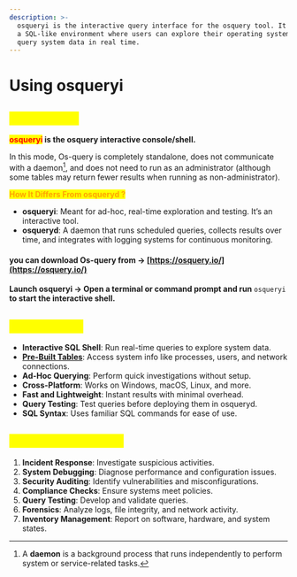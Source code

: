 ```yaml
---
description: >-
  osqueryi is the interactive query interface for the osquery tool. It provides
  a SQL-like environment where users can explore their operating system and
  query system data in real time.
---
```


# Using osqueryi

## <mark style="color:yellow;">Introduction</mark>

<mark style="color:red;">**osqueryi**</mark>**&#x20;is the osquery interactive console/shell.**&#x20;

In this mode, Os-query is completely standalone, does not communicate with a daemon[^1], and does not need to run as an administrator (although some tables may return fewer results when running as non-administrator).

<mark style="color:orange;">**How It Differs From osqueryd ?**</mark>

* **osqueryi**: Meant for ad-hoc, real-time exploration and testing. It’s an interactive tool.
* **osqueryd**: A daemon that runs scheduled queries, collects results over time, and integrates with logging systems for continuous monitoring.

#### you can download Os-query from -> [https://osquery.io/](https://osquery.io/)

**Launch osqueryi -> Open a terminal or command prompt and run** `osqueryi` **to start the interactive shell.**

## <mark style="color:yellow;">Key Features</mark>

* **Interactive SQL Shell**: Run real-time queries to explore system data.
* [**Pre-Built Tables**](osqueryi-table.md): Access system info like processes, users, and network connections.
* **Ad-Hoc Querying**: Perform quick investigations without setup.
* **Cross-Platform**: Works on Windows, macOS, Linux, and more.
* **Fast and Lightweight**: Instant results with minimal overhead.
* **Query Testing**: Test queries before deploying them in osqueryd.
* **SQL Syntax**: Uses familiar SQL commands for ease of use.

## <mark style="color:yellow;">**Osqueryi Use Cases**</mark>

1. **Incident Response**: Investigate suspicious activities.
2. **System Debugging**: Diagnose performance and configuration issues.
3. **Security Auditing**: Identify vulnerabilities and misconfigurations.
4. **Compliance Checks**: Ensure systems meet policies.
5. **Query Testing**: Develop and validate queries.
6. **Forensics**: Analyze logs, file integrity, and network activity.
7. **Inventory Management**: Report on software, hardware, and system states.





[^1]: A **daemon** is a background process that runs independently to perform system or service-related tasks.
